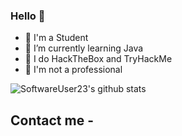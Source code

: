 ### Hello 👋

- 🌱 I'm a Student
- 👯 I’m currently learning Java 
- 🤔 I do HackTheBox and TryHackMe  
- 💬 I'm not a professional

![SoftwareUser23's github stats](https://github-readme-stats.vercel.app/api?username=SoftwareUser23&show_icons=true&theme=tokyonight)


## Contact me -
